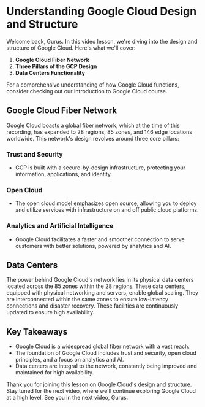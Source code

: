 # Understanding Google Cloud Design and Structure

Welcome back, Gurus. In this video lesson, we're diving into the design and structure of Google Cloud. Here's what we'll cover:

1. **Google Cloud Fiber Network**
2. **Three Pillars of the GCP Design**
3. **Data Centers Functionality**

For a comprehensive understanding of how Google Cloud functions, consider checking out our Introduction to Google Cloud course.

## Google Cloud Fiber Network

Google Cloud boasts a global fiber network, which at the time of this recording, has expanded to 28 regions, 85 zones, and 146 edge locations worldwide. This network's design revolves around three core pillars:

### Trust and Security

- GCP is built with a secure-by-design infrastructure, protecting your information, applications, and identity.

### Open Cloud

- The open cloud model emphasizes open source, allowing you to deploy and utilize services with infrastructure on and off public cloud platforms.

### Analytics and Artificial Intelligence

- Google Cloud facilitates a faster and smoother connection to serve customers with better solutions, powered by analytics and AI.

## Data Centers

The power behind Google Cloud's network lies in its physical data centers located across the 85 zones within the 28 regions. These data centers, equipped with physical networking and servers, enable global scaling. They are interconnected within the same zones to ensure low-latency connections and disaster recovery. These facilities are continuously updated to ensure high availability.

## Key Takeaways

- Google Cloud is a widespread global fiber network with a vast reach.
- The foundation of Google Cloud includes trust and security, open cloud principles, and a focus on analytics and AI.
- Data centers are integral to the network, constantly being improved and maintained for high availability.

Thank you for joining this lesson on Google Cloud's design and structure. Stay tuned for the next video, where we'll continue exploring Google Cloud at a high level. See you in the next video, Gurus.
